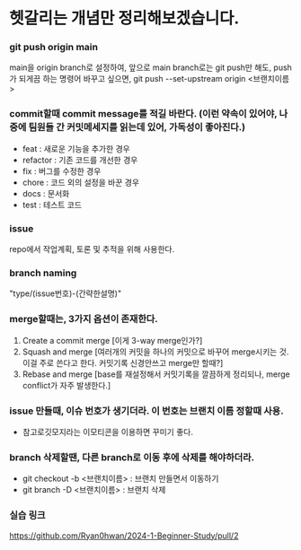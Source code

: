 # 헷갈리는 개념만 정리해보겠습니다.

### git push origin main
main을 origin branch로 설정하여, 앞으로 main branch로는 git push만 해도, push가 되게끔 하는 명령어
바꾸고 싶으면, git push --set-upstream origin <브랜치이름>

### commit할때 commit message를 적길 바란다. (이런 약속이 있어야, 나중에 팀원들 간 커밋메세지를 읽는데 있어, 가독성이 좋아진다.)
* feat : 새로운 기능을 추가한 경우
* refactor : 기존 코드를 개선한 경우
* fix : 버그를 수정한 경우
* chore : 코드 외의 설정을 바꾼 경우
* docs : 문서화
* test : 테스트 코드

### issue
repo에서 작업계획, 토론 및 추적을 위해 사용한다.

### branch naming
"type/(issue번호)-(간략한설명)"

### merge할때는, 3가지 옵션이 존재한다.
1. Create a commit merge [이게 3-way merge인가?]
2. Squash and merge [여러개의 커밋을 하나의 커밋으로 바꾸어 merge시키는 것. 이걸 주로 쓴다고 한다. 커밋기록 신경안쓰고 merge만 할때?]
3. Rebase and merge [base를 재설정해서 커밋기록을 깔끔하게 정리되나, merge conflict가 자주 발생한다.]

### issue 만들때, 이슈 번호가 생기더라. 이 번호는 브랜치 이름 정할때 사용.
* 참고로깃모지라는 이모티콘을 이용하면 꾸미기 좋다.

### branch 삭제할땐, 다른 branch로 이동 후에 삭제를 해야하더라.
* git checkout -b <브랜치이름> : 브랜치 만들면서 이동하기
* git branch -D <브랜치이름> : 브랜치 삭제


### 실습 링크
https://github.com/Ryan0hwan/2024-1-Beginner-Study/pull/2
